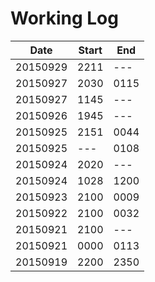 # Working Log

|Date|Start|End|
|----|-----|---|
|20150929|2211|---|
|20150927|2030|0115|
|20150927|1145|---|
|20150926|1945|---|
|20150925|2151|0044|
|20150925|---|0108|
|20150924|2020|---|
|20150924|1028|1200|
|20150923|2100|0009|
|20150922|2100|0032|
|20150921|2100|---|
|20150921|0000|0113|
|20150919|2200|2350|
